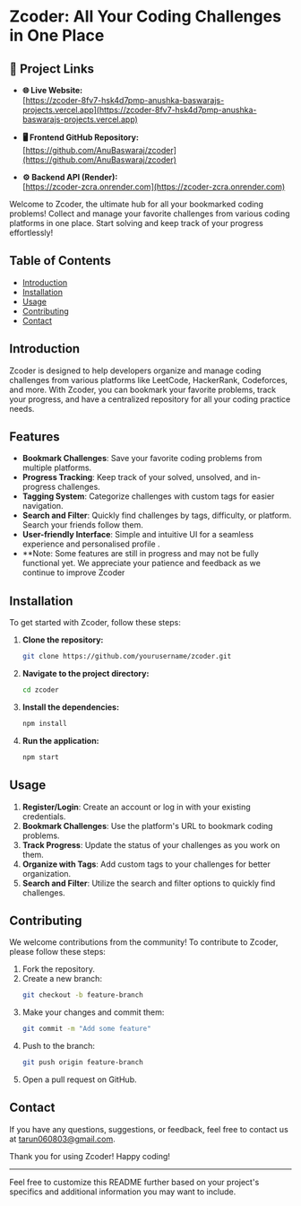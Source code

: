 # Zcoder: All Your Coding Challenges in One Place

## 🔗 Project Links

- **🌐 Live Website:**  
  [https://zcoder-8fv7-hsk4d7pmp-anushka-baswarajs-projects.vercel.app](https://zcoder-8fv7-hsk4d7pmp-anushka-baswarajs-projects.vercel.app)

- **🖥️ Frontend GitHub Repository:**  
  [https://github.com/AnuBaswaraj/zcoder](https://github.com/AnuBaswaraj/zcoder)

- **⚙️ Backend API (Render):**  
  [https://zcoder-zcra.onrender.com](https://zcoder-zcra.onrender.com)

Welcome to Zcoder, the ultimate hub for all your bookmarked coding problems! Collect and manage your favorite challenges from various coding platforms in one place. Start solving and keep track of your progress effortlessly!

## Table of Contents

- [Introduction](#introduction)
- [Installation](#installation)
- [Usage](#usage)
- [Contributing](#contributing)
- [Contact](#contact)

## Introduction

Zcoder is designed to help developers organize and manage coding challenges from various platforms like LeetCode, HackerRank, Codeforces, and more. With Zcoder, you can bookmark your favorite problems, track your progress, and have a centralized repository for all your coding practice needs.

## Features

- **Bookmark Challenges**: Save your favorite coding problems from multiple platforms.
- **Progress Tracking**: Keep track of your solved, unsolved, and in-progress challenges.
- **Tagging System**: Categorize challenges with custom tags for easier navigation.
- **Search and Filter**: Quickly find challenges by tags, difficulty, or platform. Search your friends follow them.
- **User-friendly Interface**: Simple and intuitive UI for a seamless experience and personalised profile .
- **Note: Some features are still in progress and may not be fully functional yet. We appreciate your patience and feedback as we continue to improve Zcoder


## Installation

To get started with Zcoder, follow these steps:

1. **Clone the repository:**
   ```bash
   git clone https://github.com/yourusername/zcoder.git
   ```
2. **Navigate to the project directory:**
   ```bash
   cd zcoder
   ```
3. **Install the dependencies:**
   ```bash
   npm install
   ```
4. **Run the application:**
   ```bash
   npm start
   ```

## Usage

1. **Register/Login**: Create an account or log in with your existing credentials.
2. **Bookmark Challenges**: Use the platform's URL to bookmark coding problems.
3. **Track Progress**: Update the status of your challenges as you work on them.
4. **Organize with Tags**: Add custom tags to your challenges for better organization.
5. **Search and Filter**: Utilize the search and filter options to quickly find challenges.

## Contributing

We welcome contributions from the community! To contribute to Zcoder, please follow these steps:

1. Fork the repository.
2. Create a new branch:
   ```bash
   git checkout -b feature-branch
   ```
3. Make your changes and commit them:
   ```bash
   git commit -m "Add some feature"
   ```
4. Push to the branch:
   ```bash
   git push origin feature-branch
   ```
5. Open a pull request on GitHub.



## Contact

If you have any questions, suggestions, or feedback, feel free to contact us at tarun060803@gmail.com.

Thank you for using Zcoder! Happy coding!

---

Feel free to customize this README further based on your project's specifics and additional information you may want to include.
